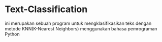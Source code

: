 # Text-Classification
ini merupakan sebuah program untuk mengklasifikasikan teks dengan metode KNN(K-Nearest Neighbors) menggunakan bahasa pemrograman Python
